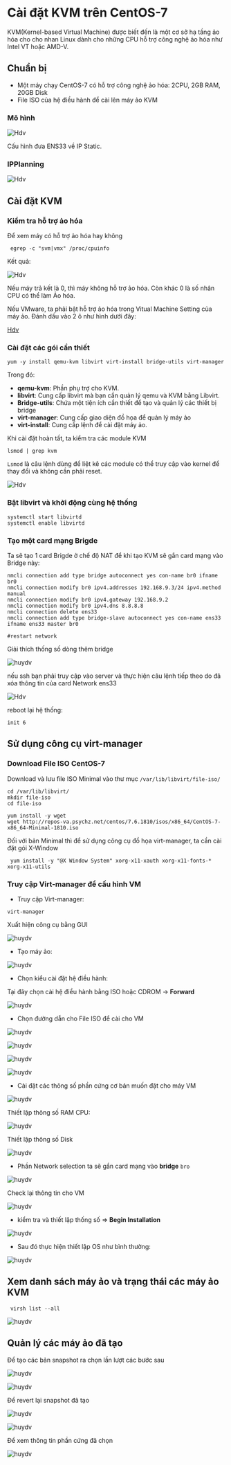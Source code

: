 # Cài đặt KVM trên CentOS-7

KVM(Kernel-based Virtual Machine) được biết đến là một cơ sở hạ tầng ảo hóa cho cho nhan Linux dành cho những CPU hỗ trợ công nghệ ảo hóa như Intel VT hoặc AMD-V.

## Chuẩn bị
* Một máy chạy CentOS-7 có hỗ trợ công nghệ ảo hóa: 2CPU, 2GB RAM, 20GB Disk
* File ISO của hệ điều hành để cài lên máy ảo KVM

### Mô hình

![Hdv](../image/Screenshot_9.png)

Cấu hình đưa ENS33 về IP Static.

### IPPlanning

![Hdv](../image/Screenshot_11.png)

## Cài đặt KVM

### Kiểm tra hỗ trợ ảo hóa

Để xem máy có hỗ trợ ảo hóa hay không

` egrep -c "svm|vmx" /proc/cpuinfo`

Kết quả:

![Hdv](../image/Screenshot_15.png)

Nếu máy trả kết là 0, thì máy không hỗ trợ ảo hóa. Còn khác 0 là số nhân CPU có thể làm Ảo hóa.

Nếu VMware, ta phải bật hỗ trợ ảo hóa trong Vitual Machine Setting của máy ảo. Đánh dấu vào 2 ô như hình dưới đây:

[Hdv](../image/Screenshot_16.png)

### Cài đặt các gói cần thiết 

`yum -y install qemu-kvm libvirt virt-install bridge-utils virt-manager`

Trong đó:

* **qemu-kvm**: Phần phụ trợ cho KVM.
* **libvirt**: Cung cấp libvirt mà bạn cần quản lý qemu và KVM bằng Libvirt.
* **Bridge-utils**: Chứa một tiện ích cần thiết để tạo và quản lý các thiết bị bridge
* **virt-manager**: Cung cấp giao diện đồ họa để quản lý máy ảo
* **virt-install**: Cung cấp lệnh để cài đặt máy ảo.

Khi cài đặt hoàn tất, ta kiểm tra các module KVM

`lsmod | grep kvm`

`Lsmod` là câu lệnh dùng để liệt kê các module có thể truy cập vào kernel để thay đổi và không cần phải reset.

![Hdv](../image/Screenshot_17.png)

### Bật libvirt và khởi động cùng hệ thống

```
systemctl start libvirtd
systemctl enable libvirtd
```

### Tạo một card mạng Brigde

Ta sẽ tạo 1 card Brigde ở chế độ NAT để khi tạo KVM sẽ gắn card mạng vào Bridge này:

```
nmcli connection add type bridge autoconnect yes con-name br0 ifname br0
nmcli connection modify br0 ipv4.addresses 192.168.9.3/24 ipv4.method manual  
nmcli connection modify br0 ipv4.gateway 192.168.9.2
nmcli connection modify br0 ipv4.dns 8.8.8.8  
nmcli connection delete ens33
nmcli connection add type bridge-slave autoconnect yes con-name ens33 ifname ens33 master br0

#restart network
```

Giải thích thống số dòng thêm bridge

![huydv](../image/Screenshot_14.png)

nếu ssh bạn phải truy cập vào server và thực hiện câu lệnh tiếp theo do đã xóa thông tin của card Network ens33 

![Hdv](../image/Screenshot_18.png)

reboot lại hệ thống:

`init 6`

## Sử dụng công cụ virt-manager 
### Download File ISO CentOS-7
Download và lưu file ISO Minimal vào thư mục `/var/lib/libvirt/file-iso/`

```
cd /var/lib/libvirt/
mkdir file-iso
cd file-iso

yum install -y wget
wget http://repos-va.psychz.net/centos/7.6.1810/isos/x86_64/CentOS-7-x86_64-Minimal-1810.iso
```

Đối với bản Minimal thì để sử dụng công cụ đồ họa virt-manager, ta cần cài đặt gói X-Window 

` yum install -y "@X Window System" xorg-x11-xauth xorg-x11-fonts-* xorg-x11-utils`

### Truy cập Virt-manager để cấu hình VM 
* Truy cập Virt-manager:

`virt-manager`

Xuất hiện công cụ bằng GUI

![huydv](../image/Screenshot_19.png)

* Tạo máy ảo:

![huydv](../image/Screenshot_20.png)

* Chọn kiểu cài đặt hệ điều hành:

Tại đây chọn cài hệ điều hành bằng ISO hoặc CDROM -> **Forward**

![huydv](../image/Screenshot_21.png)

* Chọn đường dẫn cho File ISO để cài cho VM

![huydv](../image/Screenshot_22.png)

![huydv](../image/Screenshot_23.png)

![huydv](../image/Screenshot_24.png)

![huydv](../image/Screenshot_25.png)



* Cài đặt các thông số phần cứng cơ bản muốn đặt cho máy VM


![huydv](../image/Screenshot_.png)

Thiết lập thông số RAM CPU:

![huydv](../image/Screenshot_26.png)

Thiết lập thông số Disk 

![huydv](../image/Screenshot_27.png)

* Phần Network selection ta sẽ gắn card mạng vào **bridge** `bro`

![huydv](../image/Screenshot_28.png)

Check lại thông tin cho VM

![huydv](../image/Screenshot_.png)

* kiểm tra và thiết lập thống số => **Begin Installation** 

![huydv](../image/Screenshot_.png)

* Sau đó thực hiện thiết lập OS như bình thường:

![huydv](../image/Screenshot_29.png)

## Xem danh sách máy ảo và trạng thái các máy ảo KVM

` virsh list --all`

![huydv](../image/Screenshot_30.png)

## Quản lý các máy ảo đã tạo

Để tạo các bản snapshot ra chọn lần lượt các bước sau

![huydv](../image/Screenshot_32.png)

![huydv](../image/Screenshot_33.png)

Để revert lại snapshot đã tạo

![huydv](../image/Screenshot_34.png)

![huydv](../image/Screenshot_35.png)

Để xem thông tin phần cứng đã chọn

![huydv](../image/Screenshot_36.png)

